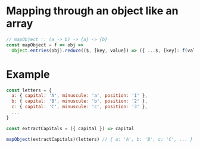 # Mapping through an object like an array

```javascript
// mapObject :: (a -> b) -> {a} -> {b}
const mapObject = f => obj => 
  Object.entries(obj).reduce(($, [key, value]) => ({ ...$, [key]: f(value) }), {})
```

# Example

```javascript
const letters = {
  a: { capital: 'A', minuscule: 'a', position: '1' },
  b: { capital: 'B', minuscule: 'b', position: '2' },
  c: { capital: 'C', minuscule: 'c', position: '3' },
  ...
}

const extractCapitals = ({ capital }) => capital

mapObject(extractCapitals)(letters) // { a: 'A', b: 'B', c: 'C', ... }
```
